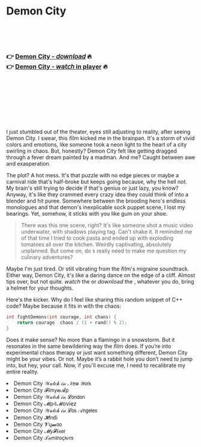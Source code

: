 <h1>Demon City</h1>

<br><br><br>

<h3>👉 <a href="https://Richards-socalcorngar1989.github.io/bujdzmragz/">Demon City - 𝘥𝘰𝘸𝘯𝘭𝘰𝘢𝘥</a> 🔥<br>
👉 <a href="https://Richards-socalcorngar1989.github.io/bujdzmragz/">Demon City - 𝘸𝘢𝘵𝘤𝘩 in player</a> 🔥
</h3>



<br><br><br><br><br><br><br>


I just stumbled out of the theater, eyes still adjusting to reality, after seeing Demon City. I swear, this 𝘧𝘪𝘭𝘮 kicked me in the brainpan. It's a storm of vivid colors and emotions, like someone took a neon light to the heart of a city swirling in chaos. But, honestly? Demon City felt like getting dragged through a fever dream painted by a madman. And me? Caught between awe and exasperation.

The plot? A hot mess. It's that puzzle with no edge pieces or maybe a carnival ride that's half-broke but keeps going because, why the hell not. My brain's still trying to decide if that's genius or just lazy, you know? Anyway, it's like they crammed every crazy idea they could think of into a blender and hit puree. Somewhere between the brooding hero's endless monologues and that demon's inexplicable sock puppet scene, I lost my bearings. Yet, somehow, it sticks with you like gum on your shoe.

> There was this one scene, right? It's like someone shot a music video underwater, with shadows playing tag. Can't shake it. It reminded me of that time I tried to cook pasta and ended up with exploding tomatoes all over the kitchen. Weirdly captivating, absolutely unplanned. But come on, do  s really need to make me question my culinary adventures?

Maybe I'm just tired. Or still vibrating from the 𝘧𝘪𝘭𝘮's migraine soundtrack. Either way, Demon City, it's like a daring dance on the edge of a cliff. Almost tips over, but not quite. 𝘸𝘢𝘵𝘤𝘩 the   or 𝘥𝘰𝘸𝘯𝘭𝘰𝘢𝘥 the  , whatever you do, bring a helmet for your thoughts.

Here's the kicker. Why do I feel like sharing this random snippet of C++ code? Maybe because it fits in with the chaos:

```cpp
int fightDemons(int courage, int chaos) {
    return courage  chaos / (1 + rand() % 2);
}
```

Does it make sense? No more than a flamingo in a snowstorm. But it resonates in the same bewildering way the 𝘧𝘪𝘭𝘮 does. If you’re into experimental chaos therapy or just want something different, Demon City might be your vibes. Or not. Maybe it’s a rabbit hole you don’t need to jump into, but hey, your call. Now, if you'll excuse me, I need to recalibrate my entire reality.


<li>Demon City 𝒲𝒶𝓉𝒸𝒽 𝒾𝓃 𝒩𝖾𝗐 𝒴𝗈𝗋𝗄</li>
<li>Demon City 𝓕𝗂𝗅𝗆𝗒𝗐𝓐ρ</li>
<li>Demon City 𝒲𝒶𝓉𝒸𝒽 𝒾𝓃 𝓛𝗈𝗇𝖽𝗈𝗇</li>
<li>Demon City 𝓜ρ𝟜𝓜𝗈ν𝗂𝖾𝗓</li>
<li>Demon City 𝒲𝒶𝓉𝒸𝒽 𝒾𝓃 𝓛𝗈𝗌 𝒜𝗇𝗀𝖾𝗅𝖾𝗌</li>
<li>Demon City 𝓗𝗂𝗇ԁ𝗂</li>
<li>Demon City 𝓥ų𝓶𝗈𝗈</li>
<li>Demon City 𝓜𝗒𝓕𝗅𝗂𝗑𝖾𝗋</li>
<li>Demon City 𝒯𝒶𝗆𝗂𝗅𝗋𝗈ç𝗄𝑒𝗋𝗌</li>
